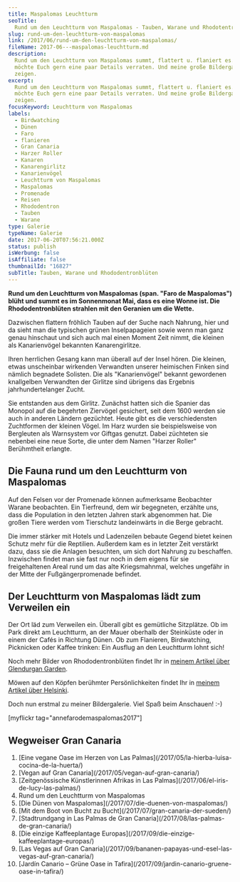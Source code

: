 ```yaml
---
title: Maspalomas Leuchtturm
seoTitle:
  Rund um den Leuchtturm von Maspalomas - Tauben, Warane und Rhodotentron
slug: rund-um-den-leuchtturm-von-maspalomas
link: /2017/06/rund-um-den-leuchtturm-von-maspalomas/
fileName: 2017-06---maspalomas-leuchtturm.md
description:
  Rund um den Leuchtturm von Maspalomas summt, flattert u. flaniert es. Ich
  möchte Euch gern eine paar Details verraten. Und meine große Bildergalerie
  zeigen.
excerpt:
  Rund um den Leuchtturm von Maspalomas summt, flattert u. flaniert es. Ich
  möchte Euch gern eine paar Details verraten. Und meine große Bildergalerie
  zeigen.
focusKeyword: Leuchtturm von Maspalomas
labels:
  - Birdwatching
  - Dünen
  - Faro
  - flanieren
  - Gran Canaria
  - Harzer Roller
  - Kanaren
  - Kanarengirlitz
  - Kanarienvögel
  - Leuchtturm von Maspalomas
  - Maspalomas
  - Promenade
  - Reisen
  - Rhododentron
  - Tauben
  - Warane
type: Galerie
typeName: Galerie
date: 2017-06-20T07:56:21.000Z
status: publish
isWerbung: false
isAffiliate: false
thumbnailId: "16827"
subTitle: Tauben, Warane und Rhododentronblüten
---
```


<strong>Rund um den Leuchtturm von Maspalomas (span. "Faro de Maspalomas") blüht
und summt es im Sonnenmonat Mai, dass es eine Wonne ist. Die Rhododentronblüten
strahlen mit den Geranien um die Wette.</strong>

Dazwischen flattern fröhlich Tauben auf der Suche nach Nahrung, hier und da
sieht man die typischen grünen Inselpapageien sowie wenn man ganz genau
hinschaut und sich auch mal einen Moment Zeit nimmt, die kleinen als
Kanarienvögel bekannten Kanarengirlitze.

Ihren herrlichen Gesang kann man überall auf der Insel hören. Die kleinen, etwas
unscheinbar wirkenden Verwandten unserer heimischen Finken sind nämlich
begnadete Solisten. Die als "Kanarienvögel" bekannt gewordenen knallgelben
Verwandten der Girlitze sind übrigens das Ergebnis jahrhundertelanger Zucht.

Sie entstanden aus dem Girlitz. Zunächst hatten sich die Spanier das Monopol auf
die begehrten Ziervögel gesichert, seit dem 1600 werden sie auch in anderen
Ländern gezüchtet. Heute gibt es die verschiedensten Zuchtformen der kleinen
Vögel. Im Harz wurden sie beispielsweise von Bergleuten als Warnsystem vor
Giftgas genutzt. Dabei züchteten sie nebenbei eine neue Sorte, die unter dem
Namen "Harzer Roller" Berühmtheit erlangte.

## Die Fauna rund um den Leuchtturm von Maspalomas

Auf den Felsen vor der Promenade können aufmerksame Beobachter Warane
beobachten. Ein Tierfreund, dem wir begegneten, erzählte uns, dass die
Population in den letzten Jahren stark abgenommen hat. Die großen Tiere werden
vom Tierschutz landeinwärts in die Berge gebracht.

Die immer stärker mit Hotels und Ladenzeilen bebaute Gegend bietet keinen Schutz
mehr für die Reptilien. Außerdem kam es in letzter Zeit verstärkt dazu, dass sie
die Anlagen besuchten, um sich dort Nahrung zu beschaffen. Inzwischen findet man
sie fast nur noch in dem eigens für sie freigehaltenen Areal rund um das alte
Kriegsmahnmal, welches ungefähr in der Mitte der Fußgängerpromenade befindet.

## Der Leuchtturm von Maspalomas lädt zum Verweilen ein

Der Ort läd zum Verweilen ein. Überall gibt es gemütliche Sitzplätze. Ob im Park
direkt am Leuchtturm, an der Mauer oberhalb der Steinküste oder in einem der
Cafés in Richtung Dünen. Ob zum Flanieren, Birdwatching, Picknicken oder Kaffee
trinken: Ein Ausflug an den Leuchtturm lohnt sich!

Noch mehr Bilder von Rhododentronblüten findet Ihr in
[meinem Artikel über Glendurgan Garden](/2009/05/glendurgan-garden-15-05-2009-2/).

Möwen auf den Köpfen berühmter Persönlichkeiten findet Ihr in
[meinem Artikel über Helsinki](/2016/08/auf-jeder-statue-eine-moewe/).

Doch nun erstmal zu meiner Bildergalerie. Viel Spaß beim Anschauen! :-)

[myflickr tag="annefarodemaspalomas2017"]

## Wegweiser Gran Canaria

<ol>
    <li> [Eine vegane Oase im Herzen von Las Palmas](/2017/05/la-hierba-luisa-cocina-de-la-huerta/) </li>
    <li> [Vegan auf Gran Canaria](/2017/05/vegan-auf-gran-canaria/) </li>
    <li> [Zeitgenössische Künstlerinnen Afrikas in Las Palmas](/2017/06/el-iris-de-lucy-las-palmas/) </li>
    <li>Rund um den Leuchtturm von Maspalomas</li>
    <li> [Die Dünen von Maspalomas](/2017/07/die-duenen-von-maspalomas/) </li>
    <li> [Mit dem Boot von Bucht zu Bucht](/2017/07/gran-canaria-der-sueden/) </li>
    <li> [Stadtrundgang in Las Palmas de Gran Canaria](/2017/08/las-palmas-de-gran-canaria/) </li>
    <li> [Die einzige Kaffeeplantage Europas](/2017/09/die-einzige-kaffeeplantage-europas/) </li>
    <li> [Las Vegas auf Gran Canaria](/2017/09/bananen-papayas-und-esel-las-vegas-auf-gran-canaria/) </li>
    <li> [Jardín Canario – Grüne Oase in Tafira](/2017/09/jardin-canario-gruene-oase-in-tafira/) </li>
</ol>
